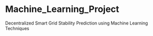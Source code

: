 # Machine_Learning_Project
Decentralized Smart Grid Stability Prediction using Machine Learning Techniques
